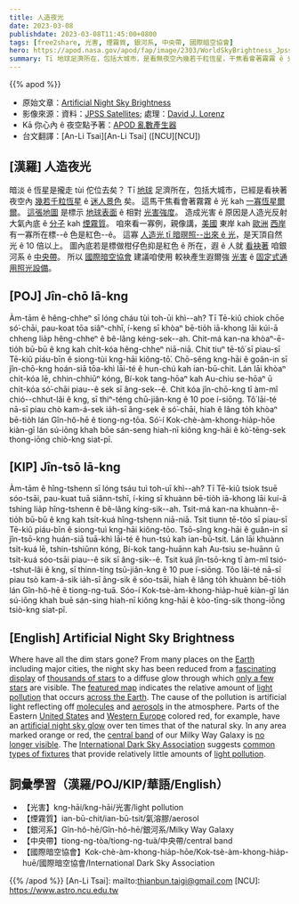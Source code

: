 ```yaml
---
title: 人造夜光
date: 2023-03-08
publishdate: 2023-03-08T11:45:00+0800
tags: [free2share, 光害, 煙霧質, 銀河系, 中央帶, 國際暗空協會]
hero: https://apod.nasa.gov/apod/fap/image/2303/WorldSkyBrightness_JpssLorenz_1080.jpg
summary: Tī 地球足濟所在，包括大城市，是看無夜空內幾若千粒恆星，干焦看會著霧霧 ê 光 kah 一寡恆星爾爾。
---
```


{{% apod %}}

- 原始文章：[Artificial Night Sky Brightness](https://apod.nasa.gov/apod/ap230308.html)
- 影像來源：資料：[JPSS Satellites](https://www.nesdis.noaa.gov/about/our-offices/joint-polar-satellite-system-jpss-program-office); 處理：[David J. Lorenz](https://djlorenz.github.io/)
- Kā 你心內 ê 夜空點予著：[APOD 亂數產生器](https://apod.nasa.gov/apod/random_apod.html)
- 台文翻譯：[An-Li Tsai][An-Li Tsai] ([NCU][NCU])

## [漢羅] 人造夜光
暗淡 ê 恆星是攏走 tùi 佗位去矣？
Tī [地球][Earth] 足濟所在，包括大城市，已經是看袂著夜空內 [幾若千粒恆星][thousands of stars] ê [迷人景色][fascinating display] 矣。
這馬干焦看會著霧霧 ê 光 kah [一寡恆星爾爾][only a few stars]。
[這張地圖][featured map] 是標示 [地球表面][across the Earth] ê 相對 [光害強度][light pollution 1]。
造成光害 ê 原因是人造光反射大氣內底 ê [分子][molecules] kah [煙霧質][aerosols]。
咱來看一寡例，親像講，[美國][United States] 東岸 kah [歐洲][Western Europ] [西岸][e] 有一寡所在標--ê 色是紅色--ê。
這寡 [人造光 tī 暗暝照--出來 ê 光][artificial night sky glow]，是天頂自然光 ê 10 倍以上。
圖內底若是標做柑仔色抑是紅色 ê 所在，遐 ê 人就 [看袂著][no longer visible] 咱銀河系 ê [中央帶][central band]。
所以 [國際暗空協會][International Dark Sky Association] 建議咱使用 較袂產生遐爾強 [光害][light pollution 2] ê [固定式通用照光設備][common types of fixtures]。

## [POJ] Jîn-chō Iā-kng
Àm-tām ê hêng-chheⁿ sī lóng cháu tùi toh-ūi khì--ah?
Tī Tē-kiû chiok chōe só͘-chāi, pau-koat tōa siâⁿ-chhī, í-keng sī khòaⁿ bē-tio̍h iā-khong lāi kúi-ā chheng lia̍p hêng-chheⁿ ê bê-lâng kéng-sek--ah.
Chit-má kan-na khòaⁿ-ē-tio̍h bū-bū ê kng kah chi̍t-kóa hêng-chheⁿ niā-niā.
Chit tiuⁿ tē-tô͘ sī piau-sī Tē-kiû piáu-bīn ê siong-tùi kng-hāi kiông-tō͘.
Chō-sêng kng-hāi ê goân-in sī jîn-chō-kng hoán-siā tōa-khì lāi-té ê hun-chú kah ian-bū-chit.
Lán lāi khòaⁿ chi̍t-kóa lē, chhin-chhiūⁿ kóng, Bí-kok tang-hōaⁿ kah Au-chiu se-hōaⁿ ū chi̍t-kóa só͘-chāi piau--ê sek sī âng-sek--ê.
Chit kóa jîn-chō-kng tī àm-mî chió--chhut-lâi ê kng, sī thiⁿ-téng chū-jiân-kng ê 10 poe í-siōng.
Tô͘ lāi-té nā-sī piau chò kam-á-sek ia̍h-sī âng-sek ê só͘-chāi, hiah ê lâng to̍h khòaⁿ bē-tio̍h lán Gîn-hô-hē ê tiong-ng-tōa.
Só͘-í Kok-chè-àm-khong-hia̍p-hōe kiàn-gī lán sú-iōng khah bōe sán-seng hiah-nī kiông kng-hāi ê kò͘-tēng-sek thong-iōng chiò-kng siat-pī.

## [KIP] Jîn-tsō Iā-kng
Àm-tām ê hîng-tshenn sī lóng tsáu tuì toh-uī khì--ah?
Tī Tē-kiû tsiok tsuē sóo-tsāi, pau-kuat tuā siânn-tshī, í-king sī khuànn bē-tio̍h iā-khong lāi kuí-ā tshing lia̍p hîng-tshenn ê bê-lâng kíng-sik--ah.
Tsit-má kan-na khuànn-ē-tio̍h bū-bū ê kng kah tsi̍t-kuá hîng-tshenn niā-niā.
Tsit tiunn tē-tôo sī piau-sī Tē-kiû piáu-bīn ê siong-tuì kng-hāi kiông-tōo.
Tsō-sîng kng-hāi ê guân-in sī jîn-tsō-kng huán-siā tuā-khì lāi-té ê hun-tsú kah ian-bū-tsit.
Lán lāi khuànn tsi̍t-kuá lē, tshin-tshiūnn kóng, Bí-kok tang-huānn kah Au-tsiu se-huānn ū tsi̍t-kuá sóo-tsāi piau--ê sik sī âng-sik--ê.
Tsit kuá jîn-tsō-kng tī àm-mî tsió--tshut-lâi ê kng, sī thinn-tíng tsū-jiân-kng ê 10 pue í-siōng.
Tôo lāi-té nā-sī piau tsò kam-á-sik ia̍h-sī âng-sik ê sóo-tsāi, hiah ê lâng to̍h khuànn bē-tio̍h lán Gîn-hô-hē ê tiong-ng-tuā.
Sóo-í Kok-tsè-àm-khong-hia̍p-huē kiàn-gī lán sú-iōng khah buē sán-sing hiah-nī kiông kng-hāi ê kòo-tīng-sik thong-iōng tsiò-kng siat-pī.

## [English] Artificial Night Sky Brightness
Where have all the dim stars gone?
From many places on the [Earth][Earth] including major cities, the night sky has been reduced from a [fascinating display][fascinating display] of [thousands of stars][thousands of stars] to a diffuse glow through which [only a few stars][only a few stars] are visible.
The [featured map][featured map] indicates the relative amount of [light pollution][light pollution 1] that occurs [across the Earth][across the Earth].
The cause of the pollution is artificial light reflecting off [molecules][molecules] and [aerosols][aerosols] in the atmosphere.
Parts of the Eastern [United States][United States] and [Western Europ][Western Europ][e][e] colored red, for example, have an [artificial night sky glow][artificial night sky glow] over ten times that of the natural sky.
In any area marked orange or red, the [central band][central band] of our Milky Way Galaxy is [no longer visible][no longer visible].
The [International Dark Sky Association][International Dark Sky Association] suggests [common types of fixtures][common types of fixtures] that provide relatively little amounts of [light pollution][light pollution 2].

## 詞彙學習（漢羅/POJ/KIP/華語/English）
- 【光害】kng-hāi/kng-hāi/光害/light pollution
- 【煙霧質】ian-bū-chit/ian-bū-tsit/氣溶膠/aerosol
- 【銀河系】Gîn-hô-hē/Gîn-hô-hē/銀河系/Milky Way Galaxy
- 【中央帶】tiong-ng-tòa/tiong-ng-tuà/中央帶/central band
- 【國際暗空協會】Kok-chè-àm-khong-hia̍p-hōe/Kok-tsè-àm-khong-hia̍p-huē/國際暗空協會/International Dark Sky Association


{{% /apod %}}
[An-Li Tsai]: mailto:thianbun.taigi@gmail.com
[NCU]: https://www.astro.ncu.edu.tw

[copyright]: https://apod.nasa.gov/apod/fap/lib/about_apod.html#srapply
[License]: https://creativecommons.org/licenses/by/2.0/

[Earth]:https://solarsystem.nasa.gov/planets/earth/in-depth/
[fascinating display]:https://apod.nasa.gov/apod/ap010110.html
[thousands of stars]:https://coolcosmos.ipac.caltech.edu/ask/206-How-many-stars-can-you-see-at-night-
[only a few stars]:https://apod.nasa.gov/apod/ap200408.html
[featured map]:https://commons.wikimedia.org/wiki/File:World_light_pollution.jpg
[light pollution 1]:https://www.darksky.org/light-pollution/
[across the Earth]:https://apod.nasa.gov/apod/ap220213.html
[molecules]:https://en.wikipedia.org/wiki/Molecule
[aerosols]:https://www.nasa.gov/centers/langley/news/factsheets/Aerosols.html
[United States]:https://www.cia.gov/the-world-factbook/countries/united-states/
[Western Europ]:https://en.wikipedia.org/wiki/Western_Europe
[e]:https://en.wikipedia.org/wiki/File:Western_Europe.ogv
[artificial night sky glow]:http://www.lightpollution.it/dmsp/artbri.html
[central band]:https://apod.nasa.gov/apod/ap070930.html
[no longer visible]:https://farm4.staticflickr.com/3180/3006830170_68269d8ab1.jpg
[International Dark Sky Association]:http://www.darksky.org/
[common types of fixtures]:https://www.darksky.org/our-work/lighting/lighting-for-industry/fsa/fsa-products/
[light pollution 2]:https://nightsky.jpl.nasa.gov/news-display.cfm?News_ID=939

